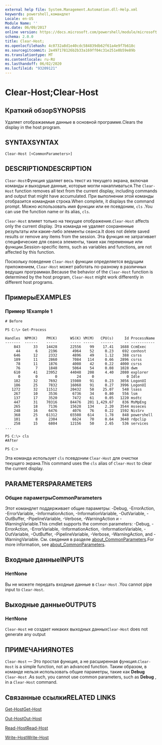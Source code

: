 ```yaml
---
external help file: System.Management.Automation.dll-Help.xml
keywords: powershell,командлет
Locale: en-US
Module Name: ''
ms.date: 06/09/2017
online version: https://docs.microsoft.com/powershell/module/microsoft.powershell.core/clear-host?view=powershell-6&WT.mc_id=ps-gethelp
schema: 2.0.0
title: Clear-Host;
ms.openlocfilehash: 4c0732a8d1e40cdc584839db62f61a4e9f7b618c
ms.sourcegitcommit: 2e497178126b2b33a169ff04c31e251e0b59e89b
ms.translationtype: MT
ms.contentlocale: ru-RU
ms.lasthandoff: 06/02/2020
ms.locfileid: "93209121"
---
```

# <span data-ttu-id="759c5-103">Clear-Host;</span><span class="sxs-lookup"><span data-stu-id="759c5-103">Clear-Host</span></span>

## <span data-ttu-id="759c5-104">Краткий обзор</span><span class="sxs-lookup"><span data-stu-id="759c5-104">SYNOPSIS</span></span>

<span data-ttu-id="759c5-105">Удаляет отображаемые данные в основной программе.</span><span class="sxs-lookup"><span data-stu-id="759c5-105">Clears the display in the host program.</span></span>

## <span data-ttu-id="759c5-106">SYNTAX</span><span class="sxs-lookup"><span data-stu-id="759c5-106">SYNTAX</span></span>

```
Clear-Host [<CommonParameters>]
```

## <span data-ttu-id="759c5-107">DESCRIPTION</span><span class="sxs-lookup"><span data-stu-id="759c5-107">DESCRIPTION</span></span>

<span data-ttu-id="759c5-108">`Clear-Host`Функция удаляет весь текст из текущего экрана, включая команды и выходные данные, которые могли накапливаться.</span><span class="sxs-lookup"><span data-stu-id="759c5-108">The `Clear-Host` function removes all text from the current display, including commands and output that might have accumulated.</span></span> <span data-ttu-id="759c5-109">При выполнении этой команды отобразится командная строка.</span><span class="sxs-lookup"><span data-stu-id="759c5-109">When complete, it displays the command prompt.</span></span> <span data-ttu-id="759c5-110">Можно использовать имя функции или ее псевдоним, `cls` .</span><span class="sxs-lookup"><span data-stu-id="759c5-110">You can use the function name or its alias, `cls`.</span></span>

<span data-ttu-id="759c5-111">`Clear-Host` влияет только на текущее отображение.</span><span class="sxs-lookup"><span data-stu-id="759c5-111">`Clear-Host` affects only the current display.</span></span> <span data-ttu-id="759c5-112">Эта команда не удаляет сохраненные результаты или какие-либо элементы сеанса.</span><span class="sxs-lookup"><span data-stu-id="759c5-112">It does not delete saved results or remove any items from the session.</span></span> <span data-ttu-id="759c5-113">Эта функция не затрагивает специфические для сеанса элементы, такие как переменные или функции.</span><span class="sxs-lookup"><span data-stu-id="759c5-113">Session-specific items, such as variables and functions, are not affected by this function.</span></span>

<span data-ttu-id="759c5-114">Поскольку поведение `Clear-Host` функции определяется ведущим приложением, `Clear-Host` может работать по-разному в различных ведущих программах.</span><span class="sxs-lookup"><span data-stu-id="759c5-114">Because the behavior of the `Clear-Host` function is determined by the host program, `Clear-Host` might work differently in different host programs.</span></span>

## <span data-ttu-id="759c5-115">Примеры</span><span class="sxs-lookup"><span data-stu-id="759c5-115">EXAMPLES</span></span>

### <span data-ttu-id="759c5-116">Пример 1</span><span class="sxs-lookup"><span data-stu-id="759c5-116">Example 1</span></span>

```
# Before

PS C:\> Get-Process

Handles  NPM(K)    PM(K)      WS(K) VM(M)   CPU(s)     Id ProcessName
-------  ------    -----      ----- -----   ------     -- -----------
    843      33    14428      22556    99    17.41   1688 CcmExec
     44       6     2196       4964    52     0.23    692 conhost
    646      12     2332       4896    49     1.12    388 csrss
    189      11     2860       7084   114     0.66   2896 csrss
     78      11     1876       4008    42     0.22   4000 csrss
     76       7     1848       5064    54     0.08   1028 dwm
    610      41    23952      44048   208     4.40   2080 explorer
      0       0        0         24     0               0 Idle
    182      32     7692      15980    91     0.23   3056 LogonUI
    186      25     7832      16068    91     0.27   3996 LogonUI
   1272      32    11512      20432    58    25.07    548 lsass
    267      10     3536       6736    34     0.80    556 lsm
    137      17     3520       7472    61     0.05   1220 msdtc
    447      31    70316      84476   201 1,429.67    836 MsMpEng
    265      18     7136      15628   134     2.20   3544 msseces
    248      16     6476       4076    76     0.22   1592 NisSrv
    368      25    61312      65508   614     1.78    848 powershell
    101       8     2304       6624    70     0.64   3648 rdpclip
    258      15     6804      12156    50     2.65    536 services
...

PS C:\> cls
#After

PS C:>
```

<span data-ttu-id="759c5-117">Эта команда использует `cls` псевдоним `Clear-Host` для очистки текущего экрана.</span><span class="sxs-lookup"><span data-stu-id="759c5-117">This command uses the `cls` alias of `Clear-Host` to clear the current display.</span></span>

## <span data-ttu-id="759c5-118">PARAMETERS</span><span class="sxs-lookup"><span data-stu-id="759c5-118">PARAMETERS</span></span>

### <span data-ttu-id="759c5-119">Общие параметры</span><span class="sxs-lookup"><span data-stu-id="759c5-119">CommonParameters</span></span>
<span data-ttu-id="759c5-120">Этот командлет поддерживает общие параметры: -Debug, -ErrorAction, -ErrorVariable, -InformationAction, -InformationVariable, -OutVariable, -OutBuffer, -PipelineVariable, -Verbose, -WarningAction и -WarningVariable.</span><span class="sxs-lookup"><span data-stu-id="759c5-120">This cmdlet supports the common parameters: -Debug, -ErrorAction, -ErrorVariable, -InformationAction, -InformationVariable, -OutVariable, -OutBuffer, -PipelineVariable, -Verbose, -WarningAction, and -WarningVariable.</span></span> <span data-ttu-id="759c5-121">См. сведения в разделе [about_CommonParameters](https://go.microsoft.com/fwlink/?LinkID=113216).</span><span class="sxs-lookup"><span data-stu-id="759c5-121">For more information, see [about_CommonParameters](https://go.microsoft.com/fwlink/?LinkID=113216).</span></span>

## <span data-ttu-id="759c5-122">Входные данные</span><span class="sxs-lookup"><span data-stu-id="759c5-122">INPUTS</span></span>

### <span data-ttu-id="759c5-123">Нет</span><span class="sxs-lookup"><span data-stu-id="759c5-123">None</span></span>

<span data-ttu-id="759c5-124">Вы не можете передать входные данные в `Clear-Host` .</span><span class="sxs-lookup"><span data-stu-id="759c5-124">You cannot pipe input to `Clear-Host`.</span></span>

## <span data-ttu-id="759c5-125">Выходные данные</span><span class="sxs-lookup"><span data-stu-id="759c5-125">OUTPUTS</span></span>

### <span data-ttu-id="759c5-126">Нет</span><span class="sxs-lookup"><span data-stu-id="759c5-126">None</span></span>

<span data-ttu-id="759c5-127">`Clear-Host` не создает никаких выходных данных</span><span class="sxs-lookup"><span data-stu-id="759c5-127">`Clear-Host` does not generate any output</span></span>

## <span data-ttu-id="759c5-128">ПРИМЕЧАНИЯ</span><span class="sxs-lookup"><span data-stu-id="759c5-128">NOTES</span></span>

<span data-ttu-id="759c5-129">`Clear-Host` — Это простая функция, а не расширенная функция.</span><span class="sxs-lookup"><span data-stu-id="759c5-129">`Clear-Host` is a simple function, not an advanced function.</span></span> <span data-ttu-id="759c5-130">Таким образом, в команде нельзя использовать общие параметры, такие как **Debug** `Clear-Host` .</span><span class="sxs-lookup"><span data-stu-id="759c5-130">As such, you cannot use common parameters, such as **Debug** , in a `Clear-Host` command.</span></span>

## <span data-ttu-id="759c5-131">Связанные ссылки</span><span class="sxs-lookup"><span data-stu-id="759c5-131">RELATED LINKS</span></span>

[<span data-ttu-id="759c5-132">Get-Host</span><span class="sxs-lookup"><span data-stu-id="759c5-132">Get-Host</span></span>](../Microsoft.PowerShell.Utility/Get-Host.md)

[<span data-ttu-id="759c5-133">Out-Host</span><span class="sxs-lookup"><span data-stu-id="759c5-133">Out-Host</span></span>](Out-Host.md)

[<span data-ttu-id="759c5-134">Read-Host</span><span class="sxs-lookup"><span data-stu-id="759c5-134">Read-Host</span></span>](../Microsoft.PowerShell.Utility/Read-Host.md)

[<span data-ttu-id="759c5-135">Write-Host</span><span class="sxs-lookup"><span data-stu-id="759c5-135">Write-Host</span></span>](../Microsoft.PowerShell.Utility/Write-Host.md)

